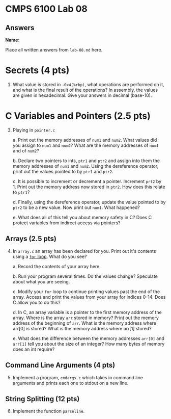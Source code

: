 # CMPS 6100 Lab 08
## Answers

**Name:** 

Place all written answers from `lab-08.md` here.

# Secrets (4 pts)

1. What value is stored in `-0x4(%rbp)`, what operations are performed on 
it, and what is the final result of the operations? In assembly, the 
values are given in hexadecimal. Give your answers in decimal (base-10).

# C Variables and Pointers (2.5 pts)

3. Playing in `pointer.c`

    a. Print out the memory addresses of `num1` and `num2`. What values did you assign to `num1` and `num2`? What are the memory addresses of `num1` and of `num2`?

    b. Declare two pointers to ints, `ptr1` and `ptr2` and assign into them the memory addresses of `num1` and `num2`. Using the dereference operator, print out the values pointed to by `ptr1` and `ptr2`.

    c. It is possible to increment or decrement a pointer. Increment `prt2` by 1. Print out the memory address now stored in `ptr2`. How does this relate to `ptr1`?

    d. Finally, using the dereference operator, update the value pointed to by `ptr2` to be a new value. Now print out `num1`. What happened?

    e. What does all of this tell you about memory safety in C? Does C protect variables from indirect access via pointers?

## Arrays (2.5 pts)

4. In `array.c` an array has been declared for you. Print out it's contents using a [`for` loop](https://www.tutorialspoint.com/cprogramming/c_for_loop.htm). What do you see?

    a. Record the contents of your array here.

    b. Run your program several times. Do the values change? Speculate about what you are seeing.

    c. Modify your `for` loop to continue printing values past the end
    of the array. Access and print the values from your array for
    indices 0-14. Does C allow you to do this?

    d. In C, an array variable is a pointer to the first memory address of the array. Where is the array `arr` stored in memory? Print out the memory address of the beginning of `arr`. What is the memory address where arr[0] is stored? What is the memory address where arr[1] stored?

    e. What does the difference between the memory addresses `arr[0]` 
    and `arr[1]` tell you about the size of an integer? How many bytes of
    memory does an int require?

## Command Line Arguments (4 pts)

5. Implement a program, `cmdargs.c` which takes in command line arguments and prints each one to stdout on a new line.

## String Splitting (12 pts)

6. Implement the function `parseline`. 
